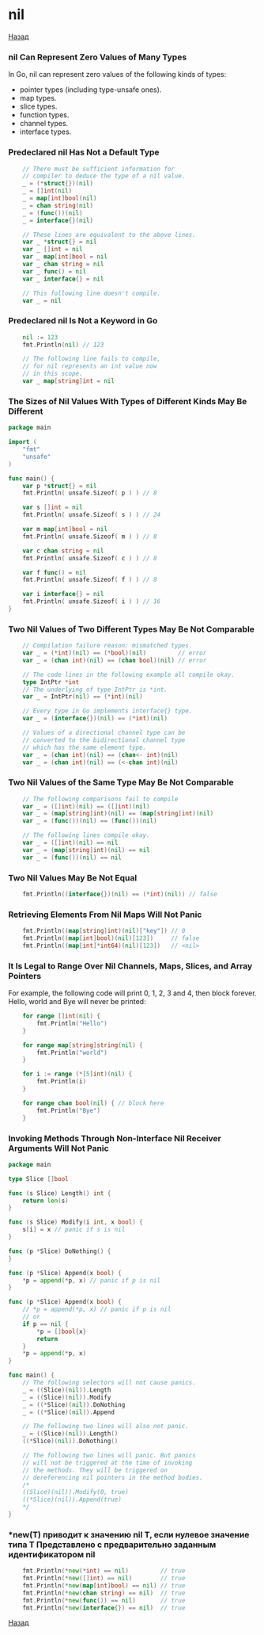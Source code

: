 # nil

[Назад][back]

### nil Can Represent Zero Values of Many Types

In Go, nil can represent zero values of the following kinds of types:

- pointer types (including type-unsafe ones).
- map types.
- slice types.
- function types.
- channel types.
- interface types.

### Predeclared nil Has Not a Default Type

```go
	// There must be sufficient information for
	// compiler to deduce the type of a nil value.
	_ = (*struct{})(nil)
	_ = []int(nil)
	_ = map[int]bool(nil)
	_ = chan string(nil)
	_ = (func())(nil)
	_ = interface{}(nil)
```

```go
	// These lines are equivalent to the above lines.
	var _ *struct{} = nil
	var _ []int = nil
	var _ map[int]bool = nil
	var _ chan string = nil
	var _ func() = nil
	var _ interface{} = nil
```

```go
	// This following line doesn't compile.
	var _ = nil
```

### Predeclared nil Is Not a Keyword in Go

```go
	nil := 123
	fmt.Println(nil) // 123
```

```go
	// The following line fails to compile,
	// for nil represents an int value now
	// in this scope.
	var _ map[string]int = nil
```

### The Sizes of Nil Values With Types of Different Kinds May Be Different

```go
package main

import (
	"fmt"
	"unsafe"
)

func main() {
	var p *struct{} = nil
	fmt.Println( unsafe.Sizeof( p ) ) // 8

	var s []int = nil
	fmt.Println( unsafe.Sizeof( s ) ) // 24

	var m map[int]bool = nil
	fmt.Println( unsafe.Sizeof( m ) ) // 8

	var c chan string = nil
	fmt.Println( unsafe.Sizeof( c ) ) // 8

	var f func() = nil
	fmt.Println( unsafe.Sizeof( f ) ) // 8

	var i interface{} = nil
	fmt.Println( unsafe.Sizeof( i ) ) // 16
}
```

### Two Nil Values of Two Different Types May Be Not Comparable

```go
	// Compilation failure reason: mismatched types.
	var _ = (*int)(nil) == (*bool)(nil)         // error
	var _ = (chan int)(nil) == (chan bool)(nil) // error
```

```go
	// The code lines in the following example all compile okay.
	type IntPtr *int
	// The underlying of type IntPtr is *int.
	var _ = IntPtr(nil) == (*int)(nil)
```

```go
	// Every type in Go implements interface{} type.
	var _ = (interface{})(nil) == (*int)(nil)
```

```go
	// Values of a directional channel type can be
	// converted to the bidirectional channel type
	// which has the same element type.
	var _ = (chan int)(nil) == (chan<- int)(nil)
	var _ = (chan int)(nil) == (<-chan int)(nil)
```

### Two Nil Values of the Same Type May Be Not Comparable

```go
	// The following comparisons fail to compile
	var _ = ([]int)(nil) == ([]int)(nil)
	var _ = (map[string]int)(nil) == (map[string]int)(nil)
	var _ = (func())(nil) == (func())(nil)
```

```go
	// The following lines compile okay.
	var _ = ([]int)(nil) == nil
	var _ = (map[string]int)(nil) == nil
	var _ = (func())(nil) == nil
```

### Two Nil Values May Be Not Equal

```go
	fmt.Println((interface{})(nil) == (*int)(nil)) // false
```

### Retrieving Elements From Nil Maps Will Not Panic

```go
	fmt.Println((map[string]int)(nil)["key"]) // 0
	fmt.Println((map[int]bool)(nil)[123])     // false
	fmt.Println((map[int]*int64)(nil)[123])   // <nil>
```

### It Is Legal to Range Over Nil Channels, Maps, Slices, and Array Pointers

For example, the following code will print 0, 1, 2, 3 and 4, then block forever. Hello, world and Bye will never be
printed:

```go
	for range []int(nil) {
		fmt.Println("Hello")
	}
```

```go
	for range map[string]string(nil) {
		fmt.Println("world")
	}
```

```go
	for i := range (*[5]int)(nil) {
		fmt.Println(i)
	}
```

```go
	for range chan bool(nil) { // block here
		fmt.Println("Bye")
	}
```

### Invoking Methods Through Non-Interface Nil Receiver Arguments Will Not Panic

```go
package main

type Slice []bool

func (s Slice) Length() int {
	return len(s)
}

func (s Slice) Modify(i int, x bool) {
	s[i] = x // panic if s is nil
}

func (p *Slice) DoNothing() {
}

func (p *Slice) Append(x bool) {
	*p = append(*p, x) // panic if p is nil
}

func (p *Slice) Append(x bool) {
	// *p = append(*p, x) // panic if p is nil
	// or
	if p == nil {
		*p = []bool{x}
		return
	}
	*p = append(*p, x)
}

func main() {
	// The following selectors will not cause panics.
	_ = ((Slice)(nil)).Length
	_ = ((Slice)(nil)).Modify
	_ = ((*Slice)(nil)).DoNothing
	_ = ((*Slice)(nil)).Append

	// The following two lines will also not panic.
	_ = ((Slice)(nil)).Length()
	((*Slice)(nil)).DoNothing()

	// The following two lines will panic. But panics
	// will not be triggered at the time of invoking
	// the methods. They will be triggered on
	// dereferencing nil pointers in the method bodies.
	/*
	((Slice)(nil)).Modify(0, true)
	((*Slice)(nil)).Append(true)
	*/
}
```

### *new(T) приводит к значению nil T, если нулевое значение типа T Представлено с предварительно заданным идентификатором nil

```go
	fmt.Println(*new(*int) == nil)         // true
	fmt.Println(*new([]int) == nil)        // true
	fmt.Println(*new(map[int]bool) == nil) // true
	fmt.Println(*new(chan string) == nil)  // true
	fmt.Println(*new(func()) == nil)       // true
	fmt.Println(*new(interface{}) == nil)  // true
```

[Назад][back]

[back]: <.> "Назад к оглавлению"
